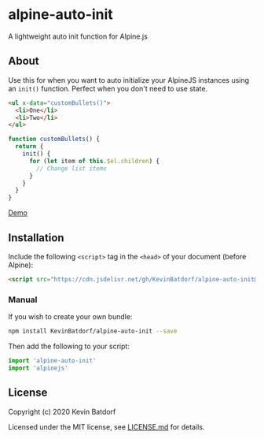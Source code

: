 # alpine-auto-init
A lightweight auto init function for Alpine.js

## About

Use this for when you want to auto initialize your AlpineJS instances using an `init()` function. Perfect when you don't need to use state.

```html
<ul x-data="customBullets()">
  <li>One</li>
  <li>Two</li>
</ul>
```
```js
function customBullets() {
  return {
    init() {
      for (let item of this.$el.children) {
        // Change list items
      }
    }
  }
}
```
[Demo](https://codepen.io/KevinBatdorf/pen/wvMGoPz)

## Installation

Include the following `<script>` tag in the `<head>` of your document (before Alpine):

```html
<script src="https://cdn.jsdelivr.net/gh/KevinBatdorf/alpine-auto-init@0.x.x/dist/index.js"></script>
```

### Manual

If you wish to create your own bundle:

```bash
npm install KevinBatdorf/alpine-auto-init --save
```

Then add the following to your script:

```javascript
import 'alpine-auto-init'
import 'alpinejs'
```

## License

Copyright (c) 2020 Kevin Batdorf

Licensed under the MIT license, see [LICENSE.md](LICENSE.md) for details.